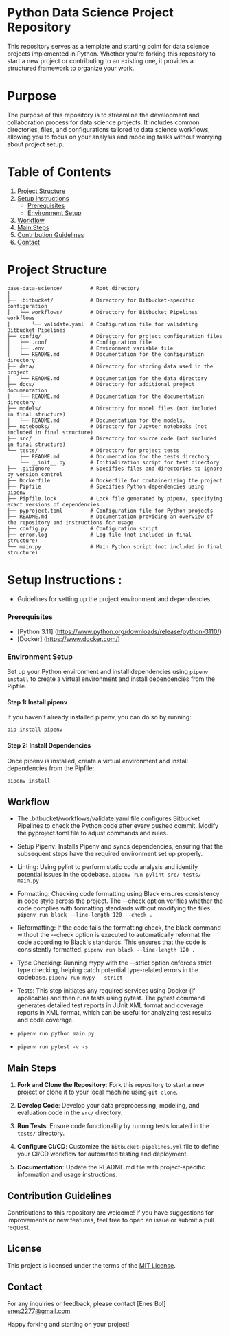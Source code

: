 # Python Data Science Project Repository
This repository serves as a template and starting point for data science projects implemented in Python. Whether you're forking this repository to start a new project or contributing to an existing one, it provides a structured framework to organize your work.

# Purpose
The purpose of this repository is to streamline the development and collaboration process for data science projects. It includes common directories, files, and configurations tailored to data science workflows, allowing you to focus on your analysis and modeling tasks without worrying about project setup.


# Table of Contents
1. [Project Structure](#project-structure)
2. [Setup Instructions](#setup-instructions)
   - [Prerequisites](#prerequisites)
   - [Environment Setup](#environment-setup)
3. [Workflow](#workflow)
4. [Main Steps](#main-steps)
5. [Contribution Guidelines](#contribution-guidelines)
6. [Contact](#contact)


# Project Structure

```
base-data-science/         # Root directory
│
├── .bitbucket/            # Directory for Bitbucket-specific configuration
│   └── workflows/         # Directory for Bitbucket Pipelines workflows
│       └── validate.yaml  # Configuration file for validating Bitbucket Pipelines
├── config/                # Directory for project configuration files
│   ├── .conf              # Configuration file
│   ├── .env               # Environment variable file
│   └── README.md          # Documentation for the configuration directory
├── data/                  # Directory for storing data used in the project
│   └── README.md          # Documentation for the data directory
├── docs/                  # Directory for additional project documentation
│   └── README.md          # Documentation for the documentation directory
├── models/                # Directory for model files (not included in final structure)
│   └── README.md          # Documentation for the models.
├── notebooks/             # Directory for Jupyter notebooks (not included in final structure)
├── src/                   # Directory for source code (not included in final structure)
└── tests/                 # Directory for project tests
    ├── README.md          # Documentation for the tests directory
    └── __init__.py        # Initialization script for test directory
├── .gitignore             # Specifies files and directories to ignore by version control
├── Dockerfile             # Dockerfile for containerizing the project
├── Pipfile                # Specifies Python dependencies using pipenv
├── Pipfile.lock           # Lock file generated by pipenv, specifying exact versions of dependencies
├── pyproject.toml         # Configuration file for Python projects
├── README.md              # Documentation providing an overview of the repository and instructions for usage
├── config.py              # Configuration script
├── error.log              # Log file (not included in final structure)
└── main.py                # Main Python script (not included in final structure)
```


# Setup Instructions : 
- Guidelines for setting up the project environment and dependencies.
  
### Prerequisites
- [Python 3.11] (https://www.python.org/downloads/release/python-3110/)
- [Docker] (https://www.docker.com/)

### Environment Setup
Set up your Python environment and install dependencies using `pipenv install` to create a virtual environment and install dependencies from the Pipfile.

#### Step 1: Install pipenv

If you haven't already installed pipenv, you can do so by running:
```sh
pip install pipenv
```

#### Step 2: Install Dependencies

Once pipenv is installed, create a virtual environment and install dependencies from the Pipfile:
```sh
pipenv install
```


## Workflow

- The .bitbucket/workflows/validate.yaml file configures Bitbucket Pipelines to check the Python code after every pushed commit. Modify the pyproject.toml file to adjust commands and rules.

- Setup Pipenv: Installs Pipenv and syncs dependencies, ensuring that the subsequent steps have the required environment set up properly.

- Linting: Using pylint to perform static code analysis and identify potential issues in the codebase. `pipenv run pylint src/ tests/ main.py`

- Formatting: Checking code formatting using Black ensures consistency in code style across the project. The --check option verifies whether the code complies with formatting standards without modifying the files. `pipenv run black --line-length 120 --check .`

- Reformatting: If the code fails the formatting check, the black command without the --check option is executed to automatically reformat the code according to Black's standards. This ensures that the code is consistently formatted. `pipenv run black --line-length 120 .`
  
- Type Checking: Running mypy with the --strict option enforces strict type checking, helping catch potential type-related errors in the codebase. `pipenv run mypy --strict`

- Tests: This step initiates any required services using Docker (if applicable) and then runs tests using pytest. The pytest command generates detailed test reports in JUnit XML format and coverage reports in XML format, which can be useful for analyzing test results and code coverage.
- `pipenv run python main.py`
- `pipenv run pytest -v -s`


## Main Steps
1. **Fork and Clone the Repository**: Fork this repository to start a new project or clone it to your local machine using `git clone`.

2. **Develop Code**: Develop your data preprocessing, modeling, and evaluation code in the `src/` directory.

3. **Run Tests**: Ensure code functionality by running tests located in the `tests/` directory.

4. **Configure CI/CD**: Customize the `bitbucket-pipelines.yml` file to define your CI/CD workflow for automated testing and deployment.

5. **Documentation**: Update the README.md file with project-specific information and usage instructions.

## Contribution Guidelines
Contributions to this repository are welcome! If you have suggestions for improvements or new features, feel free to open an issue or submit a pull request.

## License
This project is licensed under the terms of the [MIT License](LICENSE).

## Contact
For any inquiries or feedback, please contact [Enes Bol] enes2277@gmail.com

Happy forking and starting on your project!
